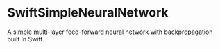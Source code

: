 # SwiftSimpleNeuralNetwork
A simple multi-layer feed-forward neural network with backpropagation built in Swift.

